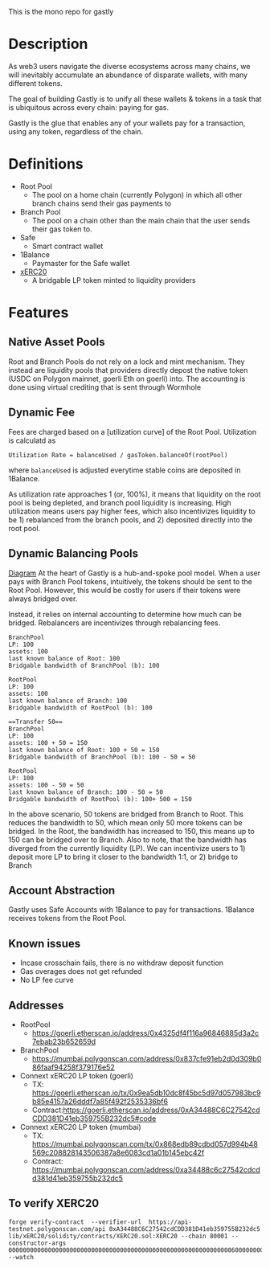 This is the mono repo for gastly

# Description
As web3 users navigate the diverse ecosystems across many chains, we will inevitably accumulate an abundance of disparate wallets, with many different tokens.

The goal of building Gastly is to unify all these wallets & tokens in a task that is ubiquitous across every chain: paying for gas.

Gastly is the glue that enables any of your wallets pay for a transaction, using any token, regardless of the chain.

# Definitions
- Root Pool
	- The pool on a home chain (currently Polygon) in which all other branch chains send their gas payments to
- Branch Pool
	- The pool on a chain other than the main chain that the user sends their gas token to. 
- Safe
    - Smart contract wallet
- 1Balance
	- Paymaster for the Safe wallet
- [xERC20](https://github.com/connext/EIPs/blob/master/EIPS/eip-7281.md)
    - A bridgable LP token minted to liquidity providers
    
# Features
## Native Asset Pools
Root and Branch Pools do not rely on a lock and mint mechanism. They instead are liquidity pools that providers directly depost the native token (USDC on Polygon mainnet, goerli Eth on goerli) into. The accounting is done using virtual crediting that is sent through Wormhole

## Dynamic Fee
Fees are charged based on a [utilization curve] of the Root Pool. Utilization is calculatd as
```
Utilization Rate = balanceUsed / gasToken.balanceOf(rootPool)
```
where `balanceUsed` is adjusted everytime stable coins are deposited in 1Balance. 

As utilization rate approaches 1 (or, 100%), it means that liquidity on the root pool is being depleted, and branch pool liquidity is increasing. High utilization means users pay higher fees, which also incentivizes liquidity to be 1) rebalanced from the branch pools, and 2) deposited directly into the root pool.

## Dynamic Balancing Pools
[Diagram](https://raw.githubusercontent.com/ltyu/gastly-mono/master/diagram.png)
At the heart of Gastly is a hub-and-spoke pool model. When a user pays with Branch Pool tokens, intuitively, the tokens should be sent to the Root Pool. However, this would be costly for users if their tokens were always bridged over.

Instead, it relies on internal accounting to determine how much can be bridged.  Rebalancers are incentivizes through rebalancing fees.
```
BranchPool
LP: 100
assets: 100
last known balance of Root: 100
Bridgable bandwidth of BranchPool (b): 100

RootPool
LP: 100
assets: 100
last known balance of Branch: 100
Bridgable bandwidth of RootPool (b): 100

==Transfer 50==
BranchPool
LP: 100
assets: 100 + 50 = 150
last known balance of Root: 100 + 50 = 150
Bridgable bandwidth of BranchPool (b): 100 - 50 = 50

RootPool
LP: 100
assets: 100 - 50 = 50
last known balance of Branch: 100 - 50 = 50
Bridgable bandwidth of RootPool (b): 100+ 500 = 150
```

In the above scenario, 50 tokens are bridged from Branch to Root. This reduces the bandwidth to 50, which mean only 50 more tokens can be bridged. In the Root, the bandwidth has increased to 150, this means up to 150 can be bridged over to Branch. Also to note, that the bandwidth has diverged from the currently liquidity (LP). We can incentivize users to 1) deposit more LP to bring it closer to the bandwidth 1:1, or 2) bridge to Branch

## Account Abstraction
Gastly uses Safe Accounts with 1Balance to pay for transactions. 1Balance receives tokens from the Root Pool.

## Known issues
- Incase crosschain fails, there is no withdraw deposit function
- Gas overages does not get refunded
- No LP fee curve


## Addresses
- RootPool 
    - https://goerli.etherscan.io/address/0x4325df4f116a96846885d3a2c7ebab23b652659d
- BranchPool 
    - https://mumbai.polygonscan.com/address/0x837cfe91eb2d0d309b086faaf94258f379176e52
- Connext xERC20 LP token (goerli) 
    - TX: https://goerli.etherscan.io/tx/0x9ea5db10dc8f45bc5d97d057983bc9b85e4157a26dddf7a85f492f2535336bf6
    - Contract:https://goerli.etherscan.io/address/0xA34488C6C27542cdCDD381D41eb359755B232dc5#code
- Connext xERC20 LP token (mumbai) 
    - TX: https://mumbai.polygonscan.com/tx/0x868edb89cdbd057d994b48569c208828143506387a8e6083cd1a01b145ebc42f
    - Contract: https://mumbai.polygonscan.com/address/0xa34488c6c27542cdcdd381d41eb359755b232dc5

## To verify XERC20
```
forge verify-contract  --verifier-url  https://api-testnet.polygonscan.com/api 0xA34488C6C27542cdCDD381D41eb359755B232dc5 lib/xERC20/solidity/contracts/XERC20.sol:XERC20 --chain 80001 --constructor-args 000000000000000000000000000000000000000000000000000000000000006000000000000000000000000000000000000000000000000000000000000000a0000000000000000000000000c10fa06d401c05bce65b55efb1ef2158e55ff1d7000000000000000000000000000000000000000000000000000000000000000e676173746c792d6c702d676574680000000000000000000000000000000000000000000000000000000000000000000000000000000000000000000000000007676c706745746800000000000000000000000000000000000000000000000000 --watch
```